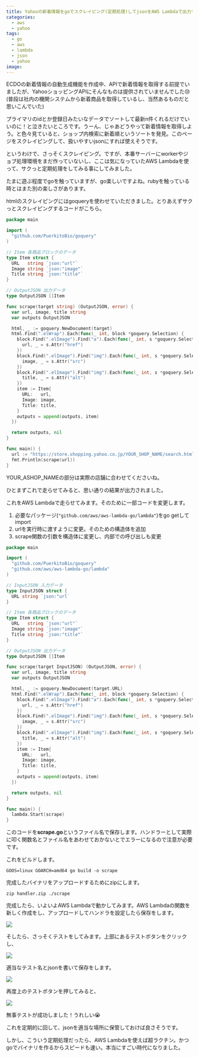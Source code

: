 ```yaml
---
title: Yahooの新着情報をgoでスクレイピング(定期処理)してjsonをAWS Lambdaで出力する
categories:
  - aws
  - yahoo
tags:
  - go
  - aws
  - lambda
  - json
  - yahoo
image: 
---
```

ECDOの新着情報の自動生成機能を作成中、APIで新着情報を取得する前提でいましたが、YahooショッピングAPIにそんなものは提供されていませんでした😢 (普段は社内の機関システムから新着商品を取得しているし、当然あるものだと思いこんでいた)

<!--more-->

プライマリのidとか登録日みたいなデータでソートして最新n件くれるだけでいいのに！と泣きたいところです。うーん、じゃあどうやって新着情報を取得しよう。と色々見ていると、ショップ内検索に新着順というソートを発見。このページをスクレイピングして、扱いやすいjsonにすれば使えそうです。

というわけで、さっそくスクレイピング。ですが、本番サーバーにworkerやジョブ処理環境をまだ作っていないし、ここは気になっていたAWS Lambdaを使って、サクっと定期処理をしてみる事にしてみました。

たまに遊ぶ程度でgoを触っていますが、go楽しいですよね。rubyを触っている時とはまた別の楽しさがあります。

htmlのスクレイピングにはgoqueryを使わせていただきました。とりあえずサクっとスクレイピングするコードがこちら。

```go
package main

import (
  "github.com/PuerkitoBio/goquery"
)

// Item 各商品ブロックのデータ
type Item struct {
  URL   string `json:"url"`
  Image string `json:"image"`
  Title string `json:"title"`
}

// OutputJSON 出力データ
type OutputJSON []Item

func scrape(target string) (OutputJSON, error) {
  var url, image, title string
  var outputs OutputJSON

  html, _ := goquery.NewDocument(target)
  html.Find(".elWrap").Each(func(_ int, block *goquery.Selection) {
    block.Find(".elImage").Find("a").Each(func(_ int, s *goquery.Selection) {
      url, _ = s.Attr("href")
    })
    block.Find(".elImage").Find("img").Each(func(_ int, s *goquery.Selection) {
      image, _ = s.Attr("src")
    })
    block.Find(".elImage").Find("img").Each(func(_ int, s *goquery.Selection) {
      title, _ = s.Attr("alt")
    })
    item := Item{
      URL:   url,
      Image: image,
      Title: title,
    }
    outputs = append(outputs, item)
  })

  return outputs, nil
}

func main() {
  url := "https://store.shopping.yahoo.co.jp/YOUR_SHOP_NAME/search.html?p=&ei=UTF-8&x=59&y=8&X=99#CentSrchFilter1"
  fmt.Println(scrape(url))
}
```

YOUR_ASHOP_NAMEの部分は実際の店舗に合わせてくださいね。

ひとまずこれで走らせてみると、思い通りの結果が出力されました。

これをAWS Lambdaで走らせてみます。そのために一部コードを変更します。

1. 必要なパッケージ(`"github.com/aws/aws-lambda-go/lambda"`)をgo getしてimport
2. urlを実行時に渡すように変更。そのための構造体を追加
3. scrape関数の引数を構造体に変更し、内部での呼び出しも変更

```go
package main

import (
  "github.com/PuerkitoBio/goquery"
  "github.com/aws/aws-lambda-go/lambda"
)

// InputJSON 入力データ
type InputJSON struct {
  URL string `json:"url`
}

// Item 各商品ブロックのデータ
type Item struct {
  URL   string `json:"url"`
  Image string `json:"image"`
  Title string `json:"title"`
}

// OutputJSON 出力データ
type OutputJSON []Item

func scrape(target InputJSON) (OutputJSON, error) {
  var url, image, title string
  var outputs OutputJSON

  html, _ := goquery.NewDocument(target.URL)
  html.Find(".elWrap").Each(func(_ int, block *goquery.Selection) {
    block.Find(".elImage").Find("a").Each(func(_ int, s *goquery.Selection) {
      url, _ = s.Attr("href")
    })
    block.Find(".elImage").Find("img").Each(func(_ int, s *goquery.Selection) {
      image, _ = s.Attr("src")
    })
    block.Find(".elImage").Find("img").Each(func(_ int, s *goquery.Selection) {
      title, _ = s.Attr("alt")
    })
    item := Item{
      URL:   url,
      Image: image,
      Title: title,
    }
    outputs = append(outputs, item)
  })

  return outputs, nil
}

func main() {
  lambda.Start(scrape)
}
```

このコードを**scrape.go**というファイル名で保存します。ハンドラーとして実際に叩く関数名とファイル名をあわせておかないとでエラーになるので注意が必要です。

これをビルドします。

```
GOOS=linux GOARCH=amd64 go build -o scrape
```

完成したバイナリをアップロードするためにzipにします。

```
zip handler.zip ./scrape
```

完成したら、いよいよAWS Lambdaで動かしてみます。AWS Lambdaの関数を新しく作成をし、アップロードしてハンドラを設定したら保存をします。

![](https://s3-ap-northeast-1.amazonaws.com/t4traw/2018-08-06_16-24-37.png)

そしたら、さっそくテストをしてみます。上部にあるテストボタンをクリックし、

![](https://s3-ap-northeast-1.amazonaws.com/t4traw/2018-08-06_16-27-56.png)

適当なテスト名とjsonを書いて保存をします。

![](https://s3-ap-northeast-1.amazonaws.com/t4traw/2018-08-06_16-29-18.png)

再度上のテストボタンを押してみると、

![](https://s3-ap-northeast-1.amazonaws.com/t4traw/2018-08-06_16-30-27.png)

無事テストが成功しました！うれしい😭

これを定期的に回して、jsonを適当な場所に保管しておけば良さそうです。

しかし、こういう定期処理だったら、AWS Lambdaを使えば超ラクチン。かつgoでバイナリを作るからスピードも速い。本当にすごい時代になりました。
